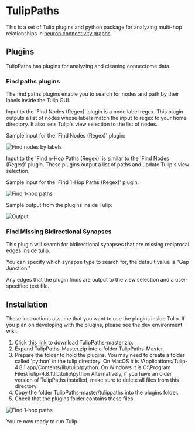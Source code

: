 # TulipPaths
This is a set of Tulip plugins and python package for analyzing multi-hop relationships in [neuron connectivity graphs](http://connectomes.utah.edu/export/files.html#export-directly-from-a-url).

## Plugins

TulipPaths has plugins for analyzing and cleaning connectome data.

### Find paths plugins

The find paths plugins enable you to search for nodes and path by their labels inside the Tulip GUI.

Input to the 'Find Nodes (Regex)' plugin is a node label regex. This plugin outputs a list of nodes whose labels match the input to regex to your home directory. It also sets Tulip's view selection to the list of nodes. 

Sample input for the 'Find Nodes (Regex)' plugin:

![Find nodes by labels](images/find_nodes.png)

Input to the 'Find n-Hop Paths (Regex)' is similar to the 'Find Nodes (Regex)' plugin. These plugins output a list of paths and update Tulip's view selection.

Sample input for the 'Find 1-Hop Paths (Regex)' plugin:

![Find 1-hop paths](images/find_paths.png)

Sample output from the plugins inside Tulip:

![Output](images/output.png)

### Find Missing Bidirectional Synapses

This plugin will search for bidirectional synapses that are missing reciprocal edges inside tulip.

You can specify which synapse type to search for, the default value is "Gap Junction."

Any edges that the plugin finds are output to the view selection and a user-specified text file. 

## Installation

These instructions assume that you want to use the plugins inside Tulip. If you plan on developing with the plugins, please see the dev environment wiki.

1. Click [this link](https://github.com/visdesignlab/TulipPaths/archive/master.zip) to download TulipPaths-master.zip.
1. Expand TulipPaths-Master.zip into a folder TulipPaths-Master.
1. Prepare the folder to hold the plugins. You may need to create a folder called 'python' in the tulip directory. On MacOS it is /Applications/Tulip-4.8.1.app/Contents/lib/tulip/python. On Windows it is C:\Program Files\Tulip-4.8.1\lib\tulip\python Alternatively, if you have an older version of TulipPaths installed, make sure to delete all files from this directory.
1. Copy the folder TulipPaths-master/tulippaths into the plugins folder.
1. Check that the plugins folder contains these files:

![Find 1-hop paths](images/installed.png)

You're now ready to run Tulip.
